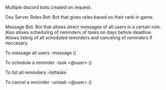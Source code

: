 Multiple discord bots created on request.

Osu Server Roles Bot:
  Bot that gives roles based on their rank in game.
  
Message Bot:
  Bot that allows direct messages of all users in a certain role. Also allows scheduling of reminders of tasks on days before deadline. Allows listing of all scheduled reminders and canceling of reminders if neccesary.

  To message all users
  -message (<role>) <message>

  To schedule a reminder
  -task <@user> (<plugin name>) <date>

  To list all reminders
  -listtasks

  To cancel a reminder
  -untask <@user> (<plugin name>)
